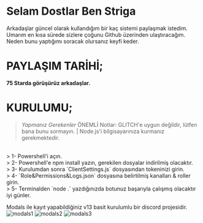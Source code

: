 # Selam Dostlar Ben Striga
Arkadaşlar güncel olarak kullandığım bir kaç sistemi paylaşmak istedim. Umarım en kısa sürede sizlere çoğunu Github üzerinden ulaştıracağım. Neden bunu yaptığımı soracak olursanız keyfi keder.

# PAYLAŞIM TARİHİ;
**75 Starda görüşürüz arkadaşlar.**

# KURULUMU;

> *Yapmanız Gerekenler*
> ÖNEMLİ Notlar: GLITCH'e uygun değildir, lütfen bana bunu sormayın. | Node.js'i bilgisayarınıza kurmanız gerekmektedir.
<br>
> 1- Powershell'i açın.
<br>
> 2- Powershell'e npm install yazın, gerekilen dosyalar indirilmiş olacaktır.
<br>
> 3- Kurulumdan sonra `ClientSettings.js` dosyasından tokeninizi girin.  
<br>
> 4- `Role&Permissions&Logs.json` dosyasına belirtilmiş kanalları & roller girin.
<br>
> 5- Terminalden `node .` yazdığınızda botunuz başarıyla çalışmış olacaktır iyi günler.


Modals ile kayıt yapabildiğiniz v13 basit kurulumlu bir discord projesidir.
![modals1](https://user-images.githubusercontent.com/68235392/182917347-eb2bcbeb-9f8c-4426-aedd-bfdce2bc074b.png)
![modals2](https://user-images.githubusercontent.com/68235392/182917357-95910f93-ef9b-4d0e-9570-58add813266b.png)
![modals3](https://user-images.githubusercontent.com/68235392/182917369-1f242929-d58a-4745-8c35-9165af33e564.png)

